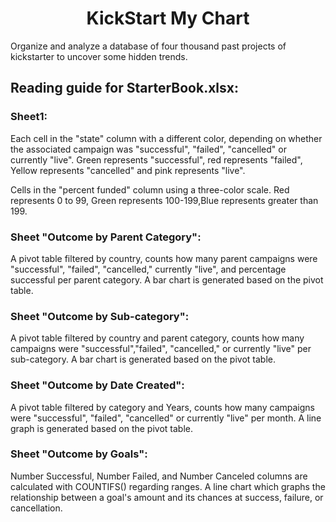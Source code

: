 <h1 align="center">KickStart My Chart</h1>

Organize and analyze a database of four thousand past projects of kickstarter to uncover some hidden trends. 

## Reading guide for StarterBook.xlsx:

### Sheet1:
Each cell in the "state" column with a different color, depending on whether the associated campaign was "successful", 
"failed", "cancelled" or currently "live". Green represents "successful", red represents "failed", Yellow represents
"cancelled" and pink represents "live".

Cells in the "percent funded" column using a three-color scale. Red represents 0 to 99, Green represents 100-199,Blue 
represents greater than 199.

### Sheet "Outcome  by Parent Category":
A pivot table filtered by country, counts how many parent campaigns were "successful", "failed", "cancelled,"
currently "live", and percentage successful per parent category.
A bar chart is generated based on the pivot table.

### Sheet "Outcome by Sub-category":
A pivot table filtered by country and parent category, counts how many campaigns were "successful","failed",
"cancelled," or currently "live" per sub-category.
A bar chart is generated based on the pivot table.

###  Sheet "Outcome by Date Created":
A pivot table filtered by category and Years, counts how many campaigns were "successful", "failed", "cancelled" 
or currently "live" per month.
A line graph is generated based on the pivot table.

###  Sheet "Outcome by Goals":
Number Successful, Number Failed, and Number Canceled columns are calculated with COUNTIFS() regarding ranges.
A line chart which graphs the relationship between a goal's amount and its chances at success, failure, or cancellation.
